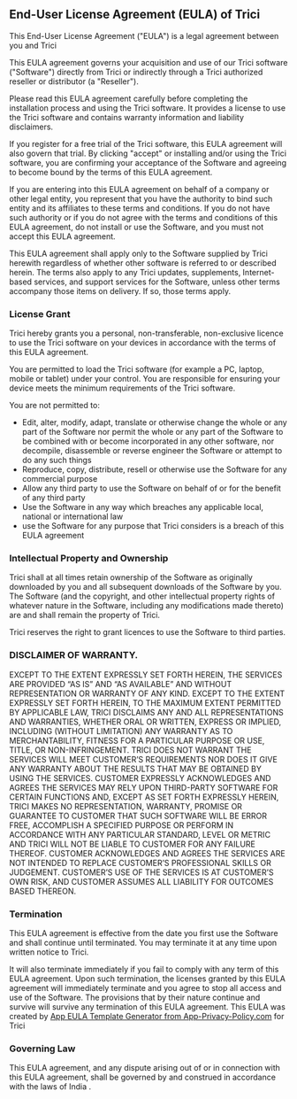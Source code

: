 ## End-User License Agreement (EULA) of Trici

This End-User License Agreement ("EULA") is a legal agreement between you and Trici

This EULA agreement governs your acquisition and use of our Trici software ("Software") directly from Trici or indirectly through a Trici authorized reseller or distributor (a "Reseller").

Please read this EULA agreement carefully before completing the installation process and using the Trici software. It provides a license to use the Trici software and contains warranty information and liability disclaimers.

If you register for a free trial of the Trici software, this EULA agreement will also govern that trial. By clicking "accept" or installing and/or using the Trici software, you are confirming your acceptance of the Software and agreeing to become bound by the terms of this EULA agreement.

If you are entering into this EULA agreement on behalf of a company or other legal entity, you represent that you have the authority to bind such entity and its affiliates to these terms and conditions. If you do not have such authority or if you do not agree with the terms and conditions of this EULA agreement, do not install or use the Software, and you must not accept this EULA agreement.

This EULA agreement shall apply only to the Software supplied by Trici herewith regardless of whether other software is referred to or described herein. The terms also apply to any Trici updates, supplements, Internet-based services, and support services for the Software, unless other terms accompany those items on delivery. If so, those terms apply.

### License Grant

Trici hereby grants you a personal, non-transferable, non-exclusive licence to use the Trici software on your devices in accordance with the terms of this EULA agreement.

You are permitted to load the Trici software (for example a PC, laptop, mobile or tablet) under your control. You are responsible for ensuring your device meets the minimum requirements of the Trici software.

You are not permitted to:

*   Edit, alter, modify, adapt, translate or otherwise change the whole or any part of the Software nor permit the whole or any part of the Software to be combined with or become incorporated in any other software, nor decompile, disassemble or reverse engineer the Software or attempt to do any such things
*   Reproduce, copy, distribute, resell or otherwise use the Software for any commercial purpose
*   Allow any third party to use the Software on behalf of or for the benefit of any third party
*   Use the Software in any way which breaches any applicable local, national or international law
*   use the Software for any purpose that Trici considers is a breach of this EULA agreement

### Intellectual Property and Ownership

Trici shall at all times retain ownership of the Software as originally downloaded by you and all subsequent downloads of the Software by you. The Software (and the copyright, and other intellectual property rights of whatever nature in the Software, including any modifications made thereto) are and shall remain the property of Trici.

Trici reserves the right to grant licences to use the Software to third parties.

### DISCLAIMER OF WARRANTY.

EXCEPT TO THE EXTENT EXPRESSLY SET FORTH HEREIN, THE SERVICES ARE PROVIDED
“AS IS” AND “AS AVAILABLE” AND WITHOUT REPRESENTATION OR
WARRANTY OF ANY KIND. EXCEPT TO THE EXTENT EXPRESSLY SET FORTH HEREIN, TO THE
MAXIMUM EXTENT PERMITTED BY APPLICABLE LAW, TRICI DISCLAIMS ANY AND ALL
REPRESENTATIONS AND WARRANTIES, WHETHER ORAL OR WRITTEN, EXPRESS OR IMPLIED,
INCLUDING (WITHOUT LIMITATION) ANY WARRANTY AS TO MERCHANTABILITY, FITNESS
FOR A PARTICULAR PURPOSE OR USE, TITLE, OR NON-INFRINGEMENT. TRICI DOES NOT
WARRANT THE SERVICES WILL MEET CUSTOMER’S REQUIREMENTS NOR DOES IT GIVE ANY
WARRANTY ABOUT THE RESULTS THAT MAY BE OBTAINED BY USING THE SERVICES.
CUSTOMER EXPRESSLY ACKNOWLEDGES AND AGREES THE SERVICES MAY RELY UPON
THIRD-PARTY SOFTWARE FOR CERTAIN FUNCTIONS AND, EXCEPT AS SET FORTH EXPRESSLY
HEREIN, TRICI MAKES NO REPRESENTATION, WARRANTY, PROMISE OR GUARANTEE TO
CUSTOMER THAT SUCH SOFTWARE WILL BE ERROR FREE, ACCOMPLISH A SPECIFIED
PURPOSE OR PERFORM IN ACCORDANCE WITH ANY PARTICULAR STANDARD, LEVEL OR
METRIC AND TRICI WILL NOT BE LIABLE TO CUSTOMER FOR ANY FAILURE THEREOF.
CUSTOMER ACKNOWLEDGES AND AGREES THE SERVICES ARE NOT INTENDED TO REPLACE
CUSTOMER’S PROFESSIONAL SKILLS OR JUDGEMENT. CUSTOMER’S USE OF THE SERVICES IS
AT CUSTOMER’S OWN RISK, AND CUSTOMER ASSUMES ALL LIABILITY FOR OUTCOMES
BASED THEREON.

### Termination

This EULA agreement is effective from the date you first use the Software and shall continue until terminated. You may terminate it at any time upon written notice to Trici.

It will also terminate immediately if you fail to comply with any term of this EULA agreement. Upon such termination, the licenses granted by this EULA agreement will immediately terminate and you agree to stop all access and use of the Software. The provisions that by their nature continue and survive will survive any termination of this EULA agreement. This EULA was created by [App EULA Template Generator from App-Privacy-Policy.com](https://www.app-privacy-policy.com/app-eula-generator/) for Trici

### Governing Law
This EULA agreement, and any dispute arising out of or in connection with this EULA agreement, shall be governed by and construed in accordance with the laws of India .